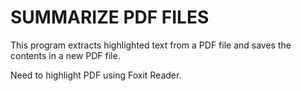 # SUMMARIZE PDF FILES

This program extracts highlighted text from a PDF file and saves the contents in a new PDF file.

Need to highlight PDF using Foxit Reader.
